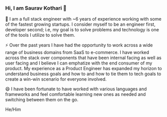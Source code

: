 
<!--
**sinstein/sinstein** is a ✨ _special_ ✨ repository because its `README.md` (this file) appears on your GitHub profile.

- 🔭 I’m currently working on ...
- 🌱 I’m currently learning ...
- 👯 I’m looking to collaborate on ...
- 🤔 I’m looking for help with ...
- 💬 Ask me about ...
- 📫 How to reach me: ...
- 😄 Pronouns: ...
- ⚡ Fun fact: ...
-->

### Hi, I am Saurav Kothari 👋

🔭  I am a full stack engineer with ~6 years of experience working with some of the fastest growing startups. I consider myself to be an engineer first, developer second; i.e, my goal is to solve problems and technology is one of the tools I utilize to solve them.

⚡  Over the past years I have had the opportunity to work across a wide range of business domains from SaaS to e-commerce. I have worked across the stack over components that have been internal facing as well as user facing and I believe I can emphatize with the end consumer of my product. My experience as a Product Engineer has expanded my horizon to understand business goals and how to and how to tie them to tech goals to create a win-win scenario for everyone involved.

😄  I have been fortunate to have worked with various languages and frameworks and feel comfortable learning new ones as needed and switching between them on the go.

He/Him
